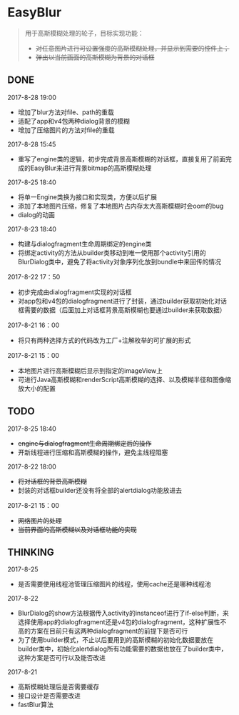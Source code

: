 # EasyBlur

> 用于高斯模糊处理的轮子，目标实现功能：
> - ~~对任意图片进行可设置强度的高斯模糊处理，并显示到需要的控件上；~~
> - ~~弹出以当前画面的高斯模糊为背景的对话框~~

## DONE
2017-8-28 19:00
- 增加了blur方法对file、path的重载
- 适配了app和v4包两种dialog背景的模糊
- 增加了压缩图片的方法对file的重载

2017-8-28 15:45
- 重写了engine类的逻辑，初步完成背景高斯模糊的对话框，直接复用了前面完成的EasyBlur来进行背景bitmap的高斯模糊处理

2017-8-25 18:40
- 将单一Engine类换为接口和实现类，方便以后扩展
- 添加了本地图片压缩，修复了本地图片占内存太大高斯模糊时会oom的bug
- dialog的动画

2017-8-23 18:40
- 构建与dialogfragment生命周期绑定的engine类
- 将绑定activity的方法从builder类移动到唯一使用那个activity引用的BlurDialog类中，避免了将activity对象序列化放到bundle中来回传的情况

2017-8-22 17：50
- 初步完成由dialogfragment实现的对话框
- 对app包和v4包的dialogfragment进行了封装，通过builder获取初始化对话框需要的数据（后面加上对话框背景高斯模糊也要通过builder来获取数据）

2017-8-21 16：00
- 将只有两种选择方式的代码改为工厂+注解枚举的可扩展的形式

2017-8-21 15：00
- 本地图片进行高斯模糊后显示到指定的imageView上
- 可进行Java高斯模糊和renderScript高斯模糊的选择、以及模糊半径和图像缩放大小的配置

## TODO
2017-8-25 18:40
- ~~engine与dialogfragment生命周期绑定后的操作~~
- 开新线程进行压缩和高斯模糊的操作，避免主线程阻塞

2017-8-22 18:00
- ~~将对话框的背景高斯模糊~~
- 封装的对话框builder还没有将全部的alertdialog功能放进去

2017-8-21 15：00
- ~~网络图片的处理~~
- ~~当前界面的高斯模糊以及对话框功能的实现~~

## THINKING
2017-8-25
- 是否需要使用线程池管理压缩图片的线程，使用cache还是哪种线程池

2017-8-22
- BlurDialog的show方法根据传入activity的instanceof进行了if-else判断，来选择使用app的dialogfragment还是v4包的dialogfragment，这种扩展性不高的方案在目前只有这两种dialogfragment的前提下是否可行
- 为了使用builder模式，不止以后要用到的高斯模糊的初始化数据要放在builder类中，初始化alertdialog所有功能需要的数据也放在了builder类中，这种方案是否可行以及能否改进

2017-8-21
- 高斯模糊处理后是否需要缓存
- 接口设计是否需要改进
- fastBlur算法